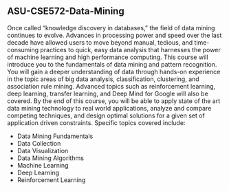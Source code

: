 ##  ASU-CSE572-Data-Mining

Once called “knowledge discovery in databases,” the field of data mining continues to evolve.
Advances in processing power and speed over the last decade have allowed users to move beyond
manual, tedious, and time-consuming practices to quick, easy data analysis that harnesses the power
of machine learning and high performance computing. This course will introduce you to the
fundamentals of data mining and pattern recognition. You will gain a deeper understanding of data
through hands-on experience in the topic areas of big data analysis, classification, clustering, and association rule mining. Advanced topics such as reinforcement learning, deep learning, transfer
learning, and Deep Mind for Google will also be covered. By the end of this course, you will be able to
apply state of the art data mining technology to real world applications, analyze and compare
competing techniques, and design optimal solutions for a given set of application driven constraints.
Specific topics covered include:
- Data Mining Fundamentals
- Data Collection
- Data Visualization
- Data Mining Algorithms
- Machine Learning
- Deep Learning
- Reinforcement Learning